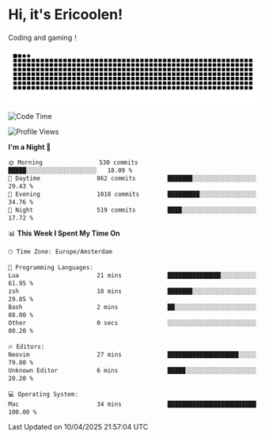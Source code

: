 # Hi, it's Ericoolen!
Coding and gaming！

<picture>
  <source media="(prefers-color-scheme: dark)" srcset="https://raw.githubusercontent.com/Eric-Song-Nop/Eric-Song-Nop/output/github-contribution-grid-snake-dark.svg">
  <source media="(prefers-color-scheme: light)" srcset="https://raw.githubusercontent.com/Eric-Song-Nop/Eric-Song-Nop/output/github-contribution-grid-snake.svg">
  <img alt="github contribution grid snake animation" src="https://raw.githubusercontent.com/Eric-Song-Nop/Eric-Song-Nop/output/github-contribution-grid-snake.svg">
</picture>

<!--START_SECTION:waka-->
![Code Time](http://img.shields.io/badge/Code%20Time-1%2C804%20hrs%2057%20mins-blue)

![Profile Views](http://img.shields.io/badge/Profile%20Views-1-blue)

**I'm a Night 🦉** 

```text
🌞 Morning                530 commits         █████░░░░░░░░░░░░░░░░░░░░   18.09 % 
🌆 Daytime                862 commits         ███████░░░░░░░░░░░░░░░░░░   29.43 % 
🌃 Evening                1018 commits        █████████░░░░░░░░░░░░░░░░   34.76 % 
🌙 Night                  519 commits         ████░░░░░░░░░░░░░░░░░░░░░   17.72 % 
```


📊 **This Week I Spent My Time On** 

```text
🕑︎ Time Zone: Europe/Amsterdam

💬 Programming Languages: 
Lua                      21 mins             ███████████████░░░░░░░░░░   61.95 % 
zsh                      10 mins             ███████░░░░░░░░░░░░░░░░░░   29.85 % 
Bash                     2 mins              ██░░░░░░░░░░░░░░░░░░░░░░░   08.00 % 
Other                    0 secs              ░░░░░░░░░░░░░░░░░░░░░░░░░   00.20 % 

🔥 Editors: 
Neovim                   27 mins             ████████████████████░░░░░   79.80 % 
Unknown Editor           6 mins              █████░░░░░░░░░░░░░░░░░░░░   20.20 % 

💻 Operating System: 
Mac                      34 mins             █████████████████████████   100.00 % 
```


 Last Updated on 10/04/2025 21:57:04 UTC
<!--END_SECTION:waka-->
